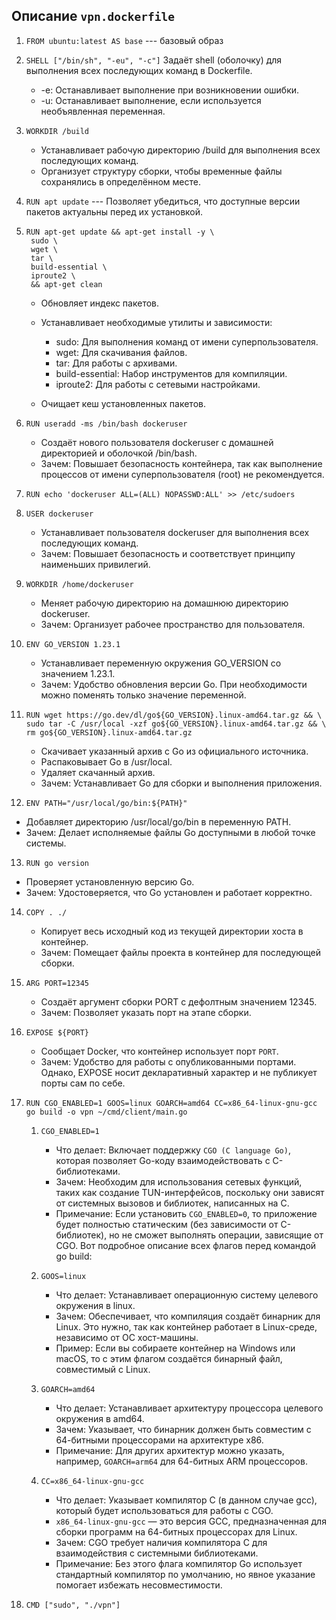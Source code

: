 ## Описание `vpn.dockerfile`

1. ```FROM ubuntu:latest AS base``` --- базовый образ

2. ```SHELL ["/bin/sh", "-eu", "-c"]```
     Задаёт shell (оболочку) для выполнения всех последующих команд в Dockerfile.
    - -e: Останавливает выполнение при возникновении ошибки.
    - -u: Останавливает выполнение, если используется необъявленная переменная.
  
3.  ```WORKDIR /build```
    - Устанавливает рабочую директорию /build для выполнения всех последующих команд.
    - Организует структуру сборки, чтобы временные файлы сохранялись в определённом месте.
4. ```RUN apt update``` --- Позволяет убедиться, что доступные версии пакетов актуальны перед их установкой.
5. ```
   RUN apt-get update && apt-get install -y \
    sudo \
    wget \
    tar \
    build-essential \
    iproute2 \
    && apt-get clean
   ```
   - Обновляет индекс пакетов.
   - Устанавливает необходимые утилиты и зависимости:
      - sudo: Для выполнения команд от имени суперпользователя.
      - wget: Для скачивания файлов.
      - tar: Для работы с архивами.
      - build-essential: Набор инструментов для компиляции.
      - iproute2: Для работы с сетевыми настройками.

    - Очищает кеш установленных пакетов.
  
6. ```RUN useradd -ms /bin/bash dockeruser```
    - Создаёт нового пользователя dockeruser с домашней директорией и оболочкой /bin/bash.
    - Зачем: Повышает безопасность контейнера, так как выполнение процессов от имени суперпользователя (root) не рекомендуется.
  
7. ```RUN echo 'dockeruser ALL=(ALL) NOPASSWD:ALL' >> /etc/sudoers```

8. ```USER dockeruser```
    - Устанавливает пользователя dockeruser для выполнения всех последующих команд.
    - Зачем: Повышает безопасность и соответствует принципу наименьших привилегий.

9.  ```WORKDIR /home/dockeruser```
    - Меняет рабочую директорию на домашнюю директорию dockeruser.
    - Зачем: Организует рабочее пространство для пользователя.
10. ```ENV GO_VERSION 1.23.1```
    - Устанавливает переменную окружения GO_VERSION со значением 1.23.1.
    - Зачем: Удобство обновления версии Go. При необходимости можно поменять только значение переменной.

11. ```
    RUN wget https://go.dev/dl/go${GO_VERSION}.linux-amd64.tar.gz && \
    sudo tar -C /usr/local -xzf go${GO_VERSION}.linux-amd64.tar.gz && \
    rm go${GO_VERSION}.linux-amd64.tar.gz
    ```
      - Скачивает указанный архив с Go из официального источника.
      - Распаковывает Go в /usr/local.
      - Удаляет скачанный архив.
      -  Зачем: Устанавливает Go для сборки и выполнения приложения.
12. ```ENV PATH="/usr/local/go/bin:${PATH}"  ```

  - Добавляет директорию /usr/local/go/bin в переменную PATH.
  - Зачем: Делает исполняемые файлы Go доступными в любой точке системы.
    
13. ```RUN go version```
  - Проверяет установленную версию Go.
  - Зачем: Удостоверяется, что Go установлен и работает корректно.
14. ```COPY . ./```
    - Копирует весь исходный код из текущей директории хоста в контейнер.
    - Зачем: Помещает файлы проекта в контейнер для последующей сборки.
   
15. ```ARG PORT=12345```
    - Создаёт аргумент сборки PORT с дефолтным значением 12345.
    - Зачем: Позволяет указать порт на этапе сборки.
16. ```EXPOSE ${PORT}```
    - Сообщает Docker, что контейнер использует порт `PORT`.
    - Зачем: Удобство для работы с опубликованными портами. Однако, EXPOSE носит декларативный характер и не публикует порты сам по себе.
   
17. ```RUN CGO_ENABLED=1 GOOS=linux GOARCH=amd64 CC=x86_64-linux-gnu-gcc go build -o vpn ~/cmd/client/main.go```
    1. ```CGO_ENABLED=1```

        - Что делает: Включает поддержку `CGO (C language Go)`, которая позволяет Go-коду взаимодействовать с C-библиотеками.
        - Зачем: Необходим для использования сетевых функций, таких как создание TUN-интерфейсов, поскольку они зависят от системных вызовов и библиотек, написанных на C.
        - Примечание: Если установить `CGO_ENABLED=0`, то приложение будет полностью статическим (без зависимости от C-библиотек), но не сможет выполнять операции, зависящие от CGO.
    Вот подробное описание всех флагов перед командой go build:

    2. ```GOOS=linux```
    
        - Что делает: Устанавливает операционную систему целевого окружения в linux.
        - Зачем: Обеспечивает, что компиляция создаёт бинарник для Linux. Это нужно, так как контейнер работает в Linux-среде, независимо от ОС хост-машины.
        - Пример: Если вы собираете контейнер на Windows или macOS, то с этим флагом создаётся бинарный файл, совместимый с Linux.
    3. ```GOARCH=amd64```

        - Что делает: Устанавливает архитектуру процессора целевого окружения в amd64.
        - Зачем: Указывает, что бинарник должен быть совместим с 64-битными процессорами на архитектуре x86.
        - Примечание: Для других архитектур можно указать, например, `GOARCH=arm64` для 64-битных ARM процессоров.
   
    4. ```CC=x86_64-linux-gnu-gcc```

        - Что делает: Указывает компилятор C (в данном случае gcc), который будет использоваться для работы с CGO.
        - `x86_64-linux-gnu-gcc` — это версия GCC, предназначенная для сборки программ на 64-битных процессорах для Linux.
        - Зачем: CGO требует наличия компилятора C для взаимодействия с системными библиотеками.
        - Примечание: Без этого флага компилятор Go использует стандартный компилятор по умолчанию, но явное указание помогает избежать несовместимости.

19.  ```CMD ["sudo", "./vpn"]```
